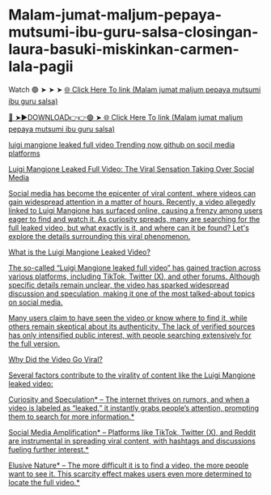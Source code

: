 # Malam-jumat-maljum-pepaya-mutsumi-ibu-guru-salsa-closingan-laura-basuki-miskinkan-carmen-lala-pagii

Watch 🟢 ➤ ➤ ➤ <a href="https://lightfuture.xyz/jisdbns"> 🌐 Click Here To link (Malam jumat maljum pepaya mutsumi ibu guru salsa)

🔴 ➤►DOWNLOAD👉👉🟢 ➤<a href="https://lightfuture.xyz/jisdbns"> 🌐 Click Here To link (Malam jumat maljum pepaya mutsumi ibu guru salsa) 

luigi mangione leaked full video Trending now github on socil media platforms

Luigi Mangione Leaked Full Video: The Viral Sensation Taking Over Social Media

Social media has become the epicenter of viral content, where videos can gain widespread attention in a matter of hours. Recently, a video allegedly linked to Luigi Mangione has surfaced online, causing a frenzy among users eager to find and watch it. As curiosity spreads, many are searching for the full leaked video, but what exactly is it, and where can it be found? Let's explore the details surrounding this viral phenomenon.


What is the Luigi Mangione Leaked Video?

The so-called “Luigi Mangione leaked full video” has gained traction across various platforms, including TikTok, Twitter (X), and other forums. Although specific details remain unclear, the video has sparked widespread discussion and speculation, making it one of the most talked-about topics on social media.

Many users claim to have seen the video or know where to find it, while others remain skeptical about its authenticity. The lack of verified sources has only intensified public interest, with people searching extensively for the full version.

Why Did the Video Go Viral?

Several factors contribute to the virality of content like the Luigi Mangione leaked video:

Curiosity and Speculation* – The internet thrives on rumors, and when a video is labeled as “leaked,” it instantly grabs people’s attention, prompting them to search for more information.*

Social Media Amplification* – Platforms like TikTok, Twitter (X), and Reddit are instrumental in spreading viral content, with hashtags and discussions fueling further interest.*

Elusive Nature* – The more difficult it is to find a video, the more people want to see it. This scarcity effect makes users even more determined to locate the full video.*



